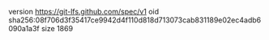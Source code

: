 version https://git-lfs.github.com/spec/v1
oid sha256:08f706d3f35417ce9942d4f110d818d713073cab831189e02ec4adb6090a1a3f
size 1869
